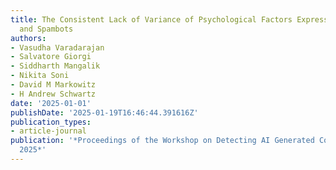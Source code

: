 ```yaml
---
title: The Consistent Lack of Variance of Psychological Factors Expressed by LLMs
  and Spambots
authors:
- Vasudha Varadarajan
- Salvatore Giorgi
- Siddharth Mangalik
- Nikita Soni
- David M Markowitz
- H Andrew Schwartz
date: '2025-01-01'
publishDate: '2025-01-19T16:46:44.391616Z'
publication_types:
- article-journal
publication: '*Proceedings of the Workshop on Detecting AI Generated Content at COLING
  2025*'
---
```

